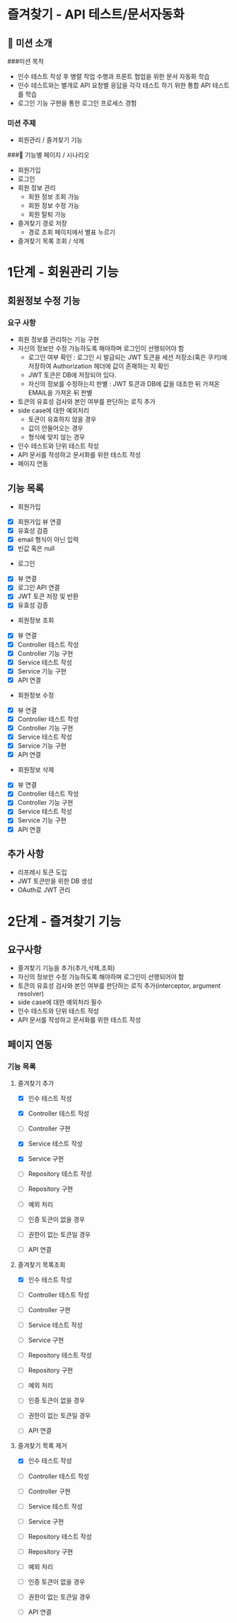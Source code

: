 # 즐겨찾기 - API 테스트/문서자동화

## 🤔 미션 소개

###미션 목적

- 인수 테스트 작성 후 병렬 작업 수행과 프론트 협업을 위한 문서 자동화 학습
- 인수 테스트와는 별개로 API 요청별 응답을 각각 테스트 하기 위한 통합 API 테스트를 학습
- 로그인 기능 구현을 통한 로그인 프로세스 경험

### 미션 주제
- 회원관리 / 즐겨찾기 기능

###📱 기능별 페이지 / 시나리오
- 회원가입
- 로그인
- 회원 정보 관리
    - 회원 정보 조회 가능
    - 회원 정보 수정 가능
    - 회원 탈퇴 가능
- 즐겨찾기 경로 저장
    - 경로 조회 페이지에서 별표 누르기
- 즐겨찾기 목록 조회 / 삭제

# 1단계 - 회원관리 기능

## 회원정보 수정 기능

### 요구 사항
- 회원 정보를 관리하는 기능 구현
- 자신의 정보만 수정 가능하도록 해야하며 로그인이 선행되어야 함
    - 로그인 여부 확인 : 로그인 시 발급되는 JWT 토큰을 세션 저장소(혹은 쿠키)에 저장하여 Authorization 헤더에 값이 존재하는 지 확인
    - JWT 토큰은 DB에 저장되어 있다.
    - 자신의 정보를 수정하는지 판별 : JWT 토큰과 DB에 값을 대조한 뒤 가져온 EMAIL을 가져온 뒤 판별
- 토큰의 유효성 검사와 본인 여부를 판단하는 로직 추가
- side case에 대한 예외처리
    - 토큰이 유효하지 않을 경우
    - 값이 안들어오는 경우
    - 형식에 맞지 않는 경우
- 인수 테스트와 단위 테스트 작성
- API 문서를 작성하고 문서화를 위한 테스트 작성
- 페이지 연동

## 기능 목록

- 회원가입
 - [x] 회원가입 뷰 연결
 - [x] 유효성 검증
  - [x] email 형식이 아닌 입력
  - [x] 빈값 혹은 null
  
- 로그인
 - [x] 뷰 연결
 - [x] 로그인 API 연결
 - [x] JWT 토큰 저장 및 반환
 - [x] 유효성 검증
 
- 회원정보 조회
 - [x] 뷰 연결
 - [x] Controller 테스트 작성
 - [x] Controller 기능 구현 
 - [x] Service 테스트 작성
 - [x] Service 기능 구현
 - [x] API 연결
 
- 회원정보 수정
 - [x] 뷰 연결
 - [x] Controller 테스트 작성
 - [x] Controller 기능 구현 
 - [x] Service 테스트 작성
 - [x] Service 기능 구현
 - [x] API 연결
 
- 회원정보 삭제
 - [x] 뷰 연결
 - [x] Controller 테스트 작성
 - [x] Controller 기능 구현 
 - [x] Service 테스트 작성
 - [x] Service 기능 구현
 - [x] API 연결
 
## 추가 사항
- 리프레시 토큰 도입
- JWT 토큰만을 위한 DB 생성
- OAuth로 JWT 관리

# 2단계 - 즐겨찾기 기능

## 요구사항
- 즐겨찾기 기능을 추가(추가,삭제,조회)
- 자신의 정보만 수정 가능하도록 해야하며 로그인이 선행되어야 함
- 토큰의 유효성 검사와 본인 여부를 판단하는 로직 추가(interceptor, argument resolver)
- side case에 대한 예외처리 필수
- 인수 테스트와 단위 테스트 작성
- API 문서를 작성하고 문서화를 위한 테스트 작성

## 페이지 연동

### 기능 목록

1. 즐겨찾기 추가

    - [x] 인수 테스트 작성
    - [x] Controller 테스트 작성
    - [ ] Controller 구현
    - [x] Service 테스트 작성
    - [x] Service 구현
    - [ ] Repository 테스트 작성
    - [ ] Repository 구현
    
    - [ ] 예외 처리
     - [ ] 인증 토큰이 없을 경우
     - [ ] 권한이 없는 토큰일 경우
     
    - [ ] API 연결
      
2. 즐겨찾기 목록조회

    - [x] 인수 테스트 작성
    - [ ] Controller 테스트 작성
    - [ ] Controller 구현
    - [ ] Service 테스트 작성
    - [ ] Service 구현
    - [ ] Repository 테스트 작성
    - [ ] Repository 구현
        
    - [ ] 예외 처리
     - [ ] 인증 토큰이 없을 경우
     - [ ] 권한이 없는 토큰일 경우
         
    - [ ] API 연결

3. 즐겨찾기 목록 제거

    - [x] 인수 테스트 작성
    - [ ] Controller 테스트 작성
    - [ ] Controller 구현
    - [ ] Service 테스트 작성
    - [ ] Service 구현
    - [ ] Repository 테스트 작성
    - [ ] Repository 구현
        
    - [ ] 예외 처리
     - [ ] 인증 토큰이 없을 경우
     - [ ] 권한이 없는 토큰일 경우
         
    - [ ] API 연결